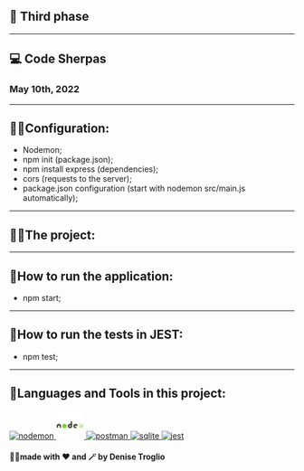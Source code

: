 ## 🚀 Third phase
-----------------------------------------------------------------------

## 💻 Code Sherpas
### May 10th, 2022

-----------------------------------------------------------------------

## 👨‍💻Configuration:

- Nodemon;
- npm init (package.json);
- npm install express (dependencies);
- cors (requests to the server);
- package.json configuration (start with nodemon src/main.js automatically);

-----------------------------------------------------------------------
## 👩‍💻The project:

-----------------------------------------------------------------------

## 🚀How to run the application:

- npm start;

-----------------------------------------------------------------------

## 🚀How to run the tests in JEST:

- npm test;

-----------------------------------------------------------------------

## 🧠Languages and Tools in this project:

<a href="https://www.npmjs.com/package/nodemon" target="_blank" rel="noreferrer"> <img src="https://user-images.githubusercontent.com/13700/35731649-652807e8-080e-11e8-88fd-1b2f6d553b2d.png" alt="nodemon" width="50" height="50"/> </a>
<a href="https://nodejs.org/en/" target="_blank" rel="noreferrer"> <img src="https://raw.githubusercontent.com/devicons/devicon/master/icons/nodejs/nodejs-original-wordmark.svg" alt="nodejs" width="50" height="50"/> </a>
<a href="https://postman.com" target="_blank" rel="noreferrer"> <img src="https://www.vectorlogo.zone/logos/getpostman/getpostman-icon.svg" alt="postman" width="30" height="30"/> </a>
<a href="https://www.sqlite.org/index.html" target="_blank" rel="sqlite"> <img src="https://i.blogs.es/ef26c3/81789893-2daf-418f-a041-8d37ee55b9a0/1366_2000.jpeg" alt="sqlite" width="80" height="30"/> </a>
<a href="https://jestjs.io/es-ES/docs/api" target="_blank" rel="jest"> <img src="https://miro.medium.com/max/478/1*ZEpgDdBxq69A9XXy-SxRMg.png" alt="jest" width="80" height="30"/> </a>


#### 👩‍💻made with ❤️ and 🪄 by Denise Troglio




























